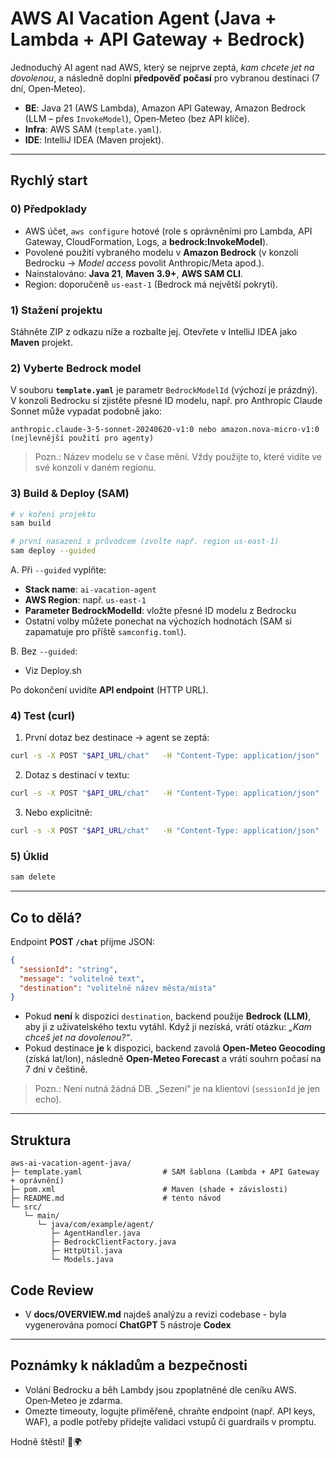 # AWS AI Vacation Agent (Java + Lambda + API Gateway + Bedrock)

Jednoduchý AI agent nad AWS, který se nejprve zeptá, *kam chcete jet na dovolenou*, a následně
doplní **předpověď počasí** pro vybranou destinaci (7 dní, Open‑Meteo).

- **BE**: Java 21 (AWS Lambda), Amazon API Gateway, Amazon Bedrock (LLM – přes `InvokeModel`), Open‑Meteo (bez API klíče).
- **Infra**: AWS SAM (`template.yaml`).
- **IDE**: IntelliJ IDEA (Maven projekt).

---

## Rychlý start

### 0) Předpoklady
- AWS účet, `aws configure` hotové (role s oprávněními pro Lambda, API Gateway, CloudFormation, Logs, a **bedrock:InvokeModel**).
- Povolené použití vybraného modelu v **Amazon Bedrock** (v konzoli Bedrocku -> *Model access* povolit Anthropic/Meta apod.).
- Nainstalováno: **Java 21**, **Maven 3.9+**, **AWS SAM CLI**.
- Region: doporučeně `us-east-1` (Bedrock má největší pokrytí).

### 1) Stažení projektu
Stáhněte ZIP z odkazu níže a rozbalte jej. Otevřete v IntelliJ IDEA jako **Maven** projekt.

### 2) Vyberte Bedrock model
V souboru **`template.yaml`** je parametr `BedrockModelId` (výchozí je prázdný). V konzoli Bedrocku si
zjistěte přesné ID modelu, např. pro Anthropic Claude Sonnet může vypadat podobně jako:

```
anthropic.claude-3-5-sonnet-20240620-v1:0 nebo amazon.nova-micro-v1:0 (nejlevnější použití pro agenty)
```
> Pozn.: Název modelu se v čase mění. Vždy použijte to, které vidíte ve své konzoli v daném regionu.

### 3) Build & Deploy (SAM)

```bash
# v kořeni projektu
sam build

# první nasazení s průvodcem (zvolte např. region us-east-1)
sam deploy --guided
```

A. Při `--guided` vyplňte:
- **Stack name**: `ai-vacation-agent`
- **AWS Region**: např. `us-east-1`
- **Parameter BedrockModelId**: vložte přesné ID modelu z Bedrocku
- Ostatní volby můžete ponechat na výchozích hodnotách (SAM si zapamatuje pro příště `samconfig.toml`).

B. Bez `--guided`:
- Viz Deploy.sh

Po dokončení uvidíte **API endpoint** (HTTP URL).

### 4) Test (curl)

1) První dotaz bez destinace → agent se zeptá:
```bash
curl -s -X POST "$API_URL/chat"   -H "Content-Type: application/json"   -d '{"sessionId":"demo1","message":""}' | jq .
```

2) Dotaz s destinací v textu:
```bash
curl -s -X POST "$API_URL/chat"   -H "Content-Type: application/json"   -d '{"sessionId":"demo1","message":"Chci jet do Neratovic"}' | jq .
```

3) Nebo explicitně:
```bash
curl -s -X POST "$API_URL/chat"   -H "Content-Type: application/json"   -d '{"sessionId":"demo1","destination":"Prague"}' | jq .
```

### 5) Úklid
```bash
sam delete
```

---

## Co to dělá?

Endpoint **POST `/chat`** přijme JSON:
```json
{
  "sessionId": "string",
  "message": "volitelně text",
  "destination": "volitelně název města/místa"
}
```

- Pokud **není** k dispozici `destination`, backend použije **Bedrock (LLM)**, aby ji
  z uživatelského textu vytáhl. Když ji nezíská, vrátí otázku: *„Kam chceš jet na dovolenou?“*.
- Pokud destinace **je** k dispozici, backend zavolá **Open‑Meteo Geocoding** (získá lat/lon),
  následně **Open‑Meteo Forecast** a vrátí souhrn počasí na 7 dní v češtině.

> Pozn.: Není nutná žádná DB. „Sezení“ je na klientovi (`sessionId` je jen echo).

---

## Struktura

```
aws-ai-vacation-agent-java/
├─ template.yaml                  # SAM šablona (Lambda + API Gateway + oprávnění)
├─ pom.xml                        # Maven (shade + závislosti)
├─ README.md                      # tento návod
└─ src/
   └─ main/
      └─ java/com/example/agent/
         ├─ AgentHandler.java
         ├─ BedrockClientFactory.java
         ├─ HttpUtil.java
         └─ Models.java
```
## Code Review
- V **docs/OVERVIEW.md** najdeš analýzu a revizi codebase - byla vygenerována pomocí **ChatGPT** 5 nástroje **Codex**

---

## Poznámky k nákladům a bezpečnosti
- Volání Bedrocku a běh Lambdy jsou zpoplatněné dle ceníku AWS. Open‑Meteo je zdarma.
- Omezte timeouty, logujte přiměřeně, chraňte endpoint (např. API keys, WAF), a podle
  potřeby přidejte validaci vstupů či guardrails v promptu.

Hodně štěstí! 🎒🌍
